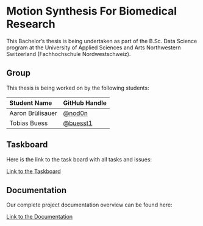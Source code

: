 # Motion Synthesis For Biomedical Research

This Bachelor’s thesis is being undertaken as part of the B.Sc. Data Science program at the University of Applied Sciences and Arts Northwestern Switzerland (Fachhochschule Nordwestschweiz).

## Group
This thesis is being worked on by the following students:

Student Name | GitHub Handle
:-- | :--
Aaron Brülisauer | [@nod0n](https://github.com/nod0n)
Tobias Buess | [@buesst1](https://github.com/buesst1)

## Taskboard
Here is the link to the task board with all tasks and issues:

[Link to the Taskboard](https://github.com/orgs/motion-synthesis-for-biomed-research/projects/1)

## Documentation
Our complete project documentation overview can be found here:

[Link to the Documentation](https://github.com/motion-synthesis-for-biomed-research/docs)
